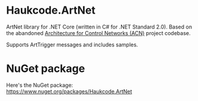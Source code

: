 # Haukcode.ArtNet
ArtNet library for .NET Core (written in C# for .NET Standard 2.0). Based on the abandoned [Architecture for Control Networks (ACN)](http://acn.codeplex.com) project codebase.

Supports ArtTrigger messages and includes samples.

# NuGet package
Here's the NuGet package: https://www.nuget.org/packages/Haukcode.ArtNet
